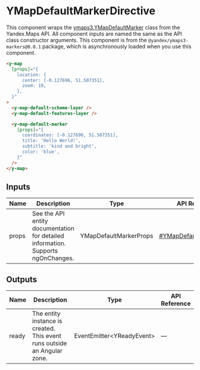 # YMapDefaultMarkerDirective


This component wraps the [ymaps3.YMapDefaultMarker](https://yandex.ru/dev/jsapi30/doc/ru/ref/packages/markers/#class-ymapdefaultmarker) class from the Yandex.Maps API.
All component inputs are named the same as the API class constructor arguments.
This component is from the `@yandex/ymaps3-markers@0.0.1` package, which is asynchronously loaded when you use this component.

```html
<y-map
  [props]="{
    location: {
      center: [-0.127696, 51.507351],
      zoom: 10,
    },
  }"
>
  <y-map-default-scheme-layer />
  <y-map-default-features-layer />

  <y-map-default-marker
    [props]="{
      coordinates: [-0.127696, 51.507351],
      title: 'Hello World!',
      subtitle: 'kind and bright',
      color: 'blue',
    }"
  />
</y-map>
```




## Inputs
| Name  | Description                                                                          | Type                   | API Reference                                                                                                |
| ----- | ------------------------------------------------------------------------------------ | ---------------------- | ------------------------------------------------------------------------------------------------------------ |
| props |   See the API entity documentation for detailed information. Supports ngOnChanges.   | YMapDefaultMarkerProps | [#YMapDefaultMarkerProps](https://yandex.ru/dev/jsapi30/doc/en/ref/packages/markers/#YMapDefaultMarkerProps) |

## Outputs
| Name  | Description                                                                 | Type                                         | API Reference |
| ----- | --------------------------------------------------------------------------- | -------------------------------------------- | ------------- |
| ready |   The entity instance is created. This event runs outside an Angular zone.  | EventEmitter<YReadyEvent<YMapDefaultMarker>> | —             |